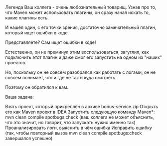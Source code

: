 Легенда
Ваш коллега - очень любознательный товарищ. Узнав про то, что Maven может использовать плагины, он сразу начал искать то, какие плагины есть.

И нашёл один, с его точки зрения, достаточно замечательный плагин, который ищет ошибки в коде.

Представляете? Сам ищет ошибки в коде!

Естественно, он не преминул этим воспользоваться, загуглил, как подключить этот плагин и даже смог его запустить на одном из "наших" проектов.

Но, поскольку он не совсем разобрался как работать с логами, он не совсем понимает, что и где не так и куда смотреть.

Поэтому он обратился к вам.

Ваша задача:

Взять проект, который прикреплён в архиве bonus-service.zip
Открыть его как Maven проект в IDEA
Запустить следующую команду Maven*: mvn clean compile spotbugs:check (ваш коллега не может объяснить, что это значит, но говорит, что запускать нужно именно так)
Проанализировать логи, выяснить в чём ошибка
Исправить ошибку (так, чтобы повторный вызов mvn clean compile spotbugs:check завершался успешно)


